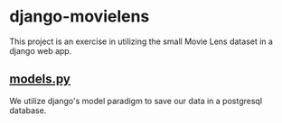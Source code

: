 # django-movielens
This project is an exercise in utilizing the small Movie Lens dataset in a django web app.

## [models.py](https://github.com/mjoneill88/django-movielens/blob/master/movie_server/movie_recommender/models.py)
We utilize django's model paradigm to save our data in a postgresql database.

## 
